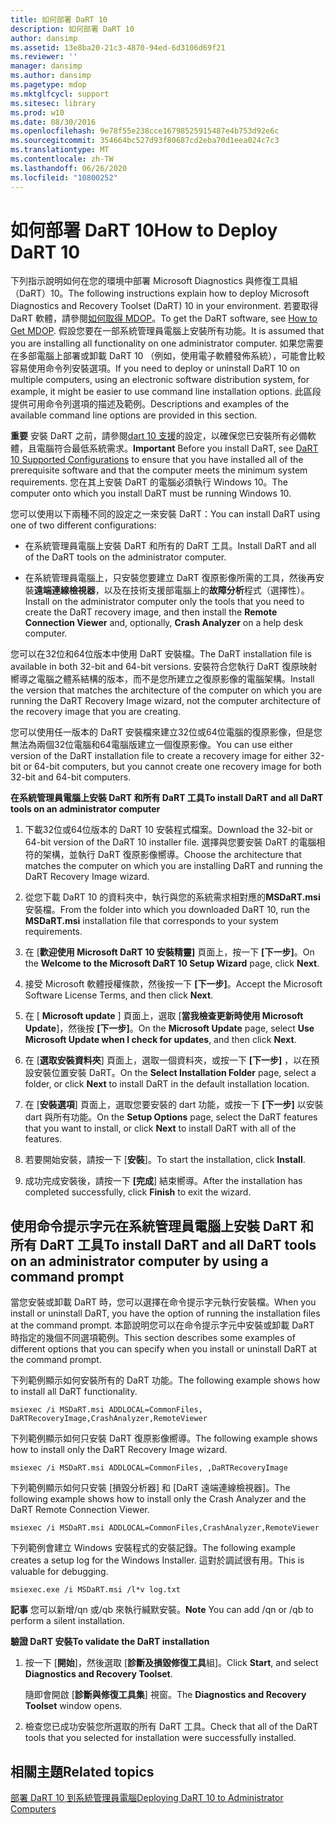 ```yaml
---
title: 如何部署 DaRT 10
description: 如何部署 DaRT 10
author: dansimp
ms.assetid: 13e8ba20-21c3-4870-94ed-6d3106d69f21
ms.reviewer: ''
manager: dansimp
ms.author: dansimp
ms.pagetype: mdop
ms.mktglfcycl: support
ms.sitesec: library
ms.prod: w10
ms.date: 08/30/2016
ms.openlocfilehash: 9e78f55e238cce16798525915487e4b753d92e6c
ms.sourcegitcommit: 354664bc527d93f80687cd2eba70d1eea024c7c3
ms.translationtype: MT
ms.contentlocale: zh-TW
ms.lasthandoff: 06/26/2020
ms.locfileid: "10800252"
---
```

# <span data-ttu-id="1ba6b-103">如何部署 DaRT 10</span><span class="sxs-lookup"><span data-stu-id="1ba6b-103">How to Deploy DaRT 10</span></span>


<span data-ttu-id="1ba6b-104">下列指示說明如何在您的環境中部署 Microsoft Diagnostics 與修復工具組（DaRT）10。</span><span class="sxs-lookup"><span data-stu-id="1ba6b-104">The following instructions explain how to deploy Microsoft Diagnostics and Recovery Toolset (DaRT) 10 in your environment.</span></span> <span data-ttu-id="1ba6b-105">若要取得 DaRT 軟體，請參閱[如何取得 MDOP](https://go.microsoft.com/fwlink/?LinkId=322049)。</span><span class="sxs-lookup"><span data-stu-id="1ba6b-105">To get the DaRT software, see [How to Get MDOP](https://go.microsoft.com/fwlink/?LinkId=322049).</span></span> <span data-ttu-id="1ba6b-106">假設您要在一部系統管理員電腦上安裝所有功能。</span><span class="sxs-lookup"><span data-stu-id="1ba6b-106">It is assumed that you are installing all functionality on one administrator computer.</span></span> <span data-ttu-id="1ba6b-107">如果您需要在多部電腦上部署或卸載 DaRT 10 （例如，使用電子軟體發佈系統），可能會比較容易使用命令列安裝選項。</span><span class="sxs-lookup"><span data-stu-id="1ba6b-107">If you need to deploy or uninstall DaRT 10 on multiple computers, using an electronic software distribution system, for example, it might be easier to use command line installation options.</span></span> <span data-ttu-id="1ba6b-108">此區段提供可用命令列選項的描述及範例。</span><span class="sxs-lookup"><span data-stu-id="1ba6b-108">Descriptions and examples of the available command line options are provided in this section.</span></span>

<span data-ttu-id="1ba6b-109">**重要** 安裝 DaRT 之前，請參閱[dart 10 支援](dart-10-supported-configurations.md)的設定，以確保您已安裝所有必備軟體，且電腦符合最低系統需求。</span><span class="sxs-lookup"><span data-stu-id="1ba6b-109">**Important** Before you install DaRT, see [DaRT 10 Supported Configurations](dart-10-supported-configurations.md) to ensure that you have installed all of the prerequisite software and that the computer meets the minimum system requirements.</span></span> <span data-ttu-id="1ba6b-110">您在其上安裝 DaRT 的電腦必須執行 Windows 10。</span><span class="sxs-lookup"><span data-stu-id="1ba6b-110">The computer onto which you install DaRT must be running Windows 10.</span></span>

 

<span data-ttu-id="1ba6b-111">您可以使用以下兩種不同的設定之一來安裝 DaRT：</span><span class="sxs-lookup"><span data-stu-id="1ba6b-111">You can install DaRT using one of two different configurations:</span></span>

-   <span data-ttu-id="1ba6b-112">在系統管理員電腦上安裝 DaRT 和所有的 DaRT 工具。</span><span class="sxs-lookup"><span data-stu-id="1ba6b-112">Install DaRT and all of the DaRT tools on the administrator computer.</span></span>

-   <span data-ttu-id="1ba6b-113">在系統管理員電腦上，只安裝您要建立 DaRT 復原影像所需的工具，然後再安裝**遠端連線檢視器**，以及在技術支援部電腦上的**故障分析**程式（選擇性）。</span><span class="sxs-lookup"><span data-stu-id="1ba6b-113">Install on the administrator computer only the tools that you need to create the DaRT recovery image, and then install the **Remote Connection Viewer** and, optionally, **Crash Analyzer** on a help desk computer.</span></span>

<span data-ttu-id="1ba6b-114">您可以在32位和64位版本中使用 DaRT 安裝檔。</span><span class="sxs-lookup"><span data-stu-id="1ba6b-114">The DaRT installation file is available in both 32-bit and 64-bit versions.</span></span> <span data-ttu-id="1ba6b-115">安裝符合您執行 DaRT 復原映射嚮導之電腦之體系結構的版本，而不是您所建立之復原影像的電腦架構。</span><span class="sxs-lookup"><span data-stu-id="1ba6b-115">Install the version that matches the architecture of the computer on which you are running the DaRT Recovery Image wizard, not the computer architecture of the recovery image that you are creating.</span></span>

<span data-ttu-id="1ba6b-116">您可以使用任一版本的 DaRT 安裝檔來建立32位或64位電腦的復原影像，但是您無法為兩個32位電腦和64電腦版建立一個復原影像。</span><span class="sxs-lookup"><span data-stu-id="1ba6b-116">You can use either version of the DaRT installation file to create a recovery image for either 32-bit or 64-bit computers, but you cannot create one recovery image for both 32-bit and 64-bit computers.</span></span>

**<span data-ttu-id="1ba6b-117">在系統管理員電腦上安裝 DaRT 和所有 DaRT 工具</span><span class="sxs-lookup"><span data-stu-id="1ba6b-117">To install DaRT and all DaRT tools on an administrator computer</span></span>**

1.  <span data-ttu-id="1ba6b-118">下載32位或64位版本的 DaRT 10 安裝程式檔案。</span><span class="sxs-lookup"><span data-stu-id="1ba6b-118">Download the 32-bit or 64-bit version of the DaRT 10 installer file.</span></span> <span data-ttu-id="1ba6b-119">選擇與您要安裝 DaRT 的電腦相符的架構，並執行 DaRT 復原影像嚮導。</span><span class="sxs-lookup"><span data-stu-id="1ba6b-119">Choose the architecture that matches the computer on which you are installing DaRT and running the DaRT Recovery Image wizard.</span></span>

2.  <span data-ttu-id="1ba6b-120">從您下載 DaRT 10 的資料夾中，執行與您的系統需求相對應的**MSDaRT.msi**安裝檔。</span><span class="sxs-lookup"><span data-stu-id="1ba6b-120">From the folder into which you downloaded DaRT 10, run the **MSDaRT.msi** installation file that corresponds to your system requirements.</span></span>

3.  <span data-ttu-id="1ba6b-121">在 [**歡迎使用 Microsoft DaRT 10 安裝精靈]** 頁面上，按一下 **[下一步]**。</span><span class="sxs-lookup"><span data-stu-id="1ba6b-121">On the **Welcome to the Microsoft DaRT 10 Setup Wizard** page, click **Next**.</span></span>

4.  <span data-ttu-id="1ba6b-122">接受 Microsoft 軟體授權條款，然後按一下 **[下一步]**。</span><span class="sxs-lookup"><span data-stu-id="1ba6b-122">Accept the Microsoft Software License Terms, and then click **Next**.</span></span>

5.  <span data-ttu-id="1ba6b-123">在 [ **Microsoft update** ] 頁面上，選取 [**當我檢查更新時使用 Microsoft Update**]，然後按 **[下一步]**。</span><span class="sxs-lookup"><span data-stu-id="1ba6b-123">On the **Microsoft Update** page, select **Use Microsoft Update when I check for updates**, and then click **Next**.</span></span>

6.  <span data-ttu-id="1ba6b-124">在 [**選取安裝資料夾**] 頁面上，選取一個資料夾，或按一下 **[下一步]** ，以在預設安裝位置安裝 DaRT。</span><span class="sxs-lookup"><span data-stu-id="1ba6b-124">On the **Select Installation Folder** page, select a folder, or click **Next** to install DaRT in the default installation location.</span></span>

7.  <span data-ttu-id="1ba6b-125">在 [**安裝選項**] 頁面上，選取您要安裝的 dart 功能，或按一下 **[下一步]** 以安裝 dart 與所有功能。</span><span class="sxs-lookup"><span data-stu-id="1ba6b-125">On the **Setup Options** page, select the DaRT features that you want to install, or click **Next** to install DaRT with all of the features.</span></span>

8.  <span data-ttu-id="1ba6b-126">若要開始安裝，請按一下 [**安裝**]。</span><span class="sxs-lookup"><span data-stu-id="1ba6b-126">To start the installation, click **Install**.</span></span>

9.  <span data-ttu-id="1ba6b-127">成功完成安裝後，請按一下 **[完成**] 結束嚮導。</span><span class="sxs-lookup"><span data-stu-id="1ba6b-127">After the installation has completed successfully, click **Finish** to exit the wizard.</span></span>

## <span data-ttu-id="1ba6b-128">使用命令提示字元在系統管理員電腦上安裝 DaRT 和所有 DaRT 工具</span><span class="sxs-lookup"><span data-stu-id="1ba6b-128">To install DaRT and all DaRT tools on an administrator computer by using a command prompt</span></span>


<span data-ttu-id="1ba6b-129">當您安裝或卸載 DaRT 時，您可以選擇在命令提示字元執行安裝檔。</span><span class="sxs-lookup"><span data-stu-id="1ba6b-129">When you install or uninstall DaRT, you have the option of running the installation files at the command prompt.</span></span> <span data-ttu-id="1ba6b-130">本節說明您可以在命令提示字元中安裝或卸載 DaRT 時指定的幾個不同選項範例。</span><span class="sxs-lookup"><span data-stu-id="1ba6b-130">This section describes some examples of different options that you can specify when you install or uninstall DaRT at the command prompt.</span></span>

<span data-ttu-id="1ba6b-131">下列範例顯示如何安裝所有的 DaRT 功能。</span><span class="sxs-lookup"><span data-stu-id="1ba6b-131">The following example shows how to install all DaRT functionality.</span></span>

``` syntax
msiexec /i MSDaRT.msi ADDLOCAL=CommonFiles, DaRTRecoveryImage,CrashAnalyzer,RemoteViewer 
```

<span data-ttu-id="1ba6b-132">下列範例顯示如何只安裝 DaRT 復原影像嚮導。</span><span class="sxs-lookup"><span data-stu-id="1ba6b-132">The following example shows how to install only the DaRT Recovery Image wizard.</span></span>

``` syntax
msiexec /i MSDaRT.msi ADDLOCAL=CommonFiles, ,DaRTRecoveryImage
```

<span data-ttu-id="1ba6b-133">下列範例顯示如何只安裝 [損毀分析器] 和 [DaRT 遠端連線檢視器]。</span><span class="sxs-lookup"><span data-stu-id="1ba6b-133">The following example shows how to install only the Crash Analyzer and the DaRT Remote Connection Viewer.</span></span>

``` syntax
msiexec /i MSDaRT.msi ADDLOCAL=CommonFiles,CrashAnalyzer,RemoteViewer 
```

<span data-ttu-id="1ba6b-134">下列範例會建立 Windows 安裝程式的安裝記錄。</span><span class="sxs-lookup"><span data-stu-id="1ba6b-134">The following example creates a setup log for the Windows Installer.</span></span> <span data-ttu-id="1ba6b-135">這對於調試很有用。</span><span class="sxs-lookup"><span data-stu-id="1ba6b-135">This is valuable for debugging.</span></span>

``` syntax
msiexec.exe /i MSDaRT.msi /l*v log.txt 
```

<span data-ttu-id="1ba6b-136">**記事** 您可以新增/qn 或/qb 來執行緘默安裝。</span><span class="sxs-lookup"><span data-stu-id="1ba6b-136">**Note** You can add /qn or /qb to perform a silent installation.</span></span>

 

**<span data-ttu-id="1ba6b-137">驗證 DaRT 安裝</span><span class="sxs-lookup"><span data-stu-id="1ba6b-137">To validate the DaRT installation</span></span>**

1.  <span data-ttu-id="1ba6b-138">按一下 [**開始**]，然後選取 [**診斷及損毀修復工具**組]。</span><span class="sxs-lookup"><span data-stu-id="1ba6b-138">Click **Start**, and select **Diagnostics and Recovery Toolset**.</span></span>

    <span data-ttu-id="1ba6b-139">隨即會開啟 [**診斷與修復工具集**] 視窗。</span><span class="sxs-lookup"><span data-stu-id="1ba6b-139">The **Diagnostics and Recovery Toolset** window opens.</span></span>

2.  <span data-ttu-id="1ba6b-140">檢查您已成功安裝您所選取的所有 DaRT 工具。</span><span class="sxs-lookup"><span data-stu-id="1ba6b-140">Check that all of the DaRT tools that you selected for installation were successfully installed.</span></span>

## <span data-ttu-id="1ba6b-141">相關主題</span><span class="sxs-lookup"><span data-stu-id="1ba6b-141">Related topics</span></span>


[<span data-ttu-id="1ba6b-142">部署 DaRT 10 到系統管理員電腦</span><span class="sxs-lookup"><span data-stu-id="1ba6b-142">Deploying DaRT 10 to Administrator Computers</span></span>](deploying-dart-10-to-administrator-computers.md)

 

 





